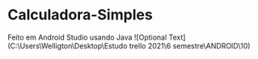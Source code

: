 # Calculadora-Simples
Feito em Android Studio usando Java
![Optional Text](C:\Users\Welligton\Desktop\Estudo trello 2021\6 semestre\ANDROID\10)
